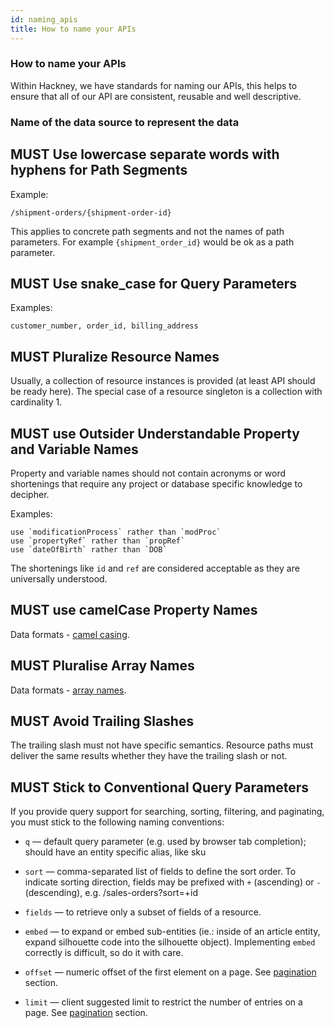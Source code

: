 ```yaml
---
id: naming_apis
title: How to name your APIs
---
```


### How to name your APIs
Within Hackney, we have standards for naming our APIs, this helps to ensure that all of our API are consistent, reusable and well descriptive. 

### Name of the data source to represent the data

## MUST Use lowercase separate words with hyphens for Path Segments

Example:

``` http
/shipment-orders/{shipment-order-id}
```

This applies to concrete path segments and not the names of path parameters. For example `{shipment_order_id}` would be ok as a path parameter.

## MUST Use snake_case for Query Parameters

Examples:

    customer_number, order_id, billing_address

## MUST Pluralize Resource Names

Usually, a collection of resource instances is provided (at least API should be ready here). The special case of a resource singleton is a collection with cardinality 1.

## MUST use Outsider Understandable Property and Variable Names

Property and variable names should not contain acronyms or word shortenings that require any project or database specific knowledge to decipher. 

Examples:

    use `modificationProcess` rather than `modProc`
    use `propertyRef` rather than `propRef`
    use `dateOfBirth` rather than `DOB`

The shortenings like `id` and `ref` are considered acceptable as they are universally understood.

## MUST use camelCase Property Names

Data formats - [camel casing](data-formats.md#must-use-camelcase-property-names-a-za-z0-9).

## MUST Pluralise Array Names

Data formats - [array names](data-formats.md#must-pluralise-array-names).

## MUST Avoid Trailing Slashes

The trailing slash must not have specific semantics. Resource paths must deliver the same results whether they have the trailing slash or not.

## MUST Stick to Conventional Query Parameters

If you provide query support for searching, sorting, filtering, and paginating, you must stick to the following naming conventions:

  - `q` — default query parameter (e.g. used by browser tab completion); should have an entity specific alias, like sku

  - `sort` — comma-separated list of fields to define the sort order. To indicate sorting direction, fields may be prefixed with `+` (ascending) or `-` (descending), e.g. /sales-orders?sort=+id

  - `fields` — to retrieve only a subset of fields of a resource.

  - `embed` — to expand or embed sub-entities (ie.: inside of an article entity, expand silhouette code into the silhouette object). Implementing `embed` correctly is difficult, so do it with care.

  - `offset` — numeric offset of the first element on a page. See [pagination](pagination.md) section.

  - `limit` — client suggested limit to restrict the number of entries on a page. See [pagination](pagination.md) section.

